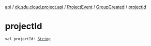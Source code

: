[api](../../../index.md) / [dk.sdu.cloud.project.api](../../index.md) / [ProjectEvent](../index.md) / [GroupCreated](index.md) / [projectId](./project-id.md)

# projectId

`val projectId: `[`String`](https://kotlinlang.org/api/latest/jvm/stdlib/kotlin/-string/index.html)